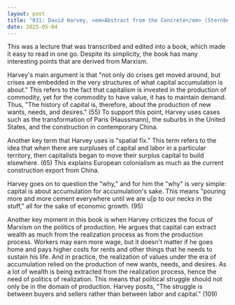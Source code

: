 ```yaml
---
layout: post
title: "031: David Harvey, <em>Abstract from the Concrete</em> (Sternberg Press, 2016)"
date: 2025-05-04
---
```

This was a lecture that was transcribed and edited into a book, which made it easy to read in one go. Despite its simplicity, the book has many interesting points that are derived from Marxism.

Harvey's main argument is that "not only do crises get moved around, but crises are embedded in the very structures of what capital accumulation is about." This refers to the fact that capitalism is invested in the production of commodity, yet for the commodity to have value, it has to maintain demand. Thus, "The history of capital is, therefore, about the production of new wants, needs, and desires." (55) To support this point, Harvey uses cases such as the transformation of Paris (Haussmann), the suburbs in the United States, and the construction in contemporary China.

Another key term that Harvey uses is "spatial fix." This term refers to the idea that when there are surpluses of capital and labor in a particular territory, then capitalists began to move their surplus capital to build elsewhere. (65) This explains European colonialism as much as the current construction export from China.

Harvey goes on to question the "why," and for him the "why" is very simple: capital is about accumulation for accumulation's sake. This means "pouring more and more cement everywhere until we are u[p to our necks in the stuff," all for the sake of economic growth. (95)

Another key moment in this book is when Harvey criticizes the focus of Marxism on the politics of production. He argues that capital can extract wealth as much from the realization process as from the production process. Workers may earn more wage, but it doesn't matter if he goes home and pays higher costs for rents and other things that he needs to sustain his life. And in practice, the realization of values under the era of accumulation relied on the production of new wants, needs, and desires. As a lot of wealth is being extracted from the realization process, hence the need of politics of realization. This means that political struggle should not only be in the domain of production. Harvey posits, "The struggle is between buyers and sellers rather than between labor and capital." (109) 
